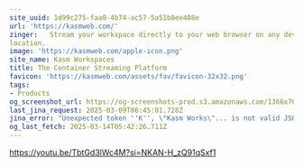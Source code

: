 ```yaml
---
site_uuid: 1d99c275-faa0-4b74-ac57-5a51b8ee408e
url: 'https://kasmweb.com/'
zinger:   Stream your workspace directly to your web browser on any device and from any
location.
image: 'https://kasmweb.com/apple-icon.png'
site_name: Kasm Workspaces
title: The Container Streaming Platform
favicon: 'https://kasmweb.com/assets/fav/favicon-32x32.png'
tags:
- Products
og_screenshot_url: https://og-screenshots-prod.s3.amazonaws.com/1366x768/80/false/a2d18cd142f42134c8e575c8e177f669010d29bac0946f1048470562e30f672e.jpeg
last_jina_request: 2025-03-09T06:45:01.728Z
jina_error: "Unexpected token ''K'', \"Kasm Works\"... is not valid JSON"
og_last_fetch: 2025-03-14T05:42:26.711Z
---
```


https://youtu.be/TbtGd3lWc4M?si=NKAN-H_zQ91qSxf1

